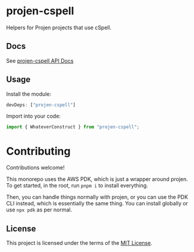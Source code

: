 # projen-cspell

Helpers for Projen projects that use cSpell.

## Docs

See [projen-cspell API Docs](https://dkershner6.github.io/projen-constructs/projen-cspell)

## Usage

Install the module:

```typescript
devDeps: ["projen-cspell"]
```

Import into your code:

```typescript
import { WhateverConstruct } from "projen-cspell";
```

# Contributing

Contributions welcome!

This monorepo uses the AWS PDK, which is just a wrapper around projen. To get started, in the root, run `pnpm i` to install everything.

Then, you can handle things normally with projen, or you can use the PDK CLI instead, which is essentially the same thing. You can install globally or use `npx pdk` as per normal.

## License

This project is licensed under the terms of the [MIT License](LICENSE.md).